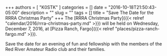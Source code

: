 +++
authors = [ "K0STK" ]
categories = []
date = "2016-10-18T21:50:43-05:00"
description = ""
slug = ""
tags = []
title = "Save The Date for the RRRA Christmas Party"
+++
The
[RRRA Christmas Party]({{< relref "calendar/2016/rrra-christmas-party.md" >}})
will be held on Wednesday, December 7, 2016, at
[Pizza Ranch, Fargo]({{< relref "places/pizza-ranch-fargo.md" >}}).

Save the date for an evening of fun and fellowship with the members of the Red
River Amateur Radio club and their families.
<!--more-->
